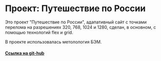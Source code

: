 # Проект: Путешествие по России

Это проект "Путешествие по России", адапативный сайт с точками перелома на разрешениях 320, 768, 1024 и 1280, сделан, в основном, с помощью технологий flex и grid.

В проекте использовалась метолология БЭМ.

#### [Ссылка на git-hub](https://www.figma.com/file/5S2WSbEFL6awjVWJ0NWL8Q/Sprint-3_-Russia-_-desktop-mobile?node-id=28503%3A0)
